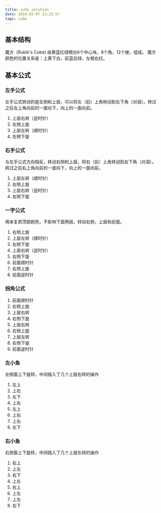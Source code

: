```yaml
---
title: cube_solution
date: 2019-02-07 13:23:57
tags: cube
---
```



## 基本结构
魔方（Rubik's Cube) 由黄蓝红绿橙白6个中心块，8个角，12个棱，组成。
魔方颜色的位置关系是：上黄下白，前蓝后绿，左橙右红。

## 基本公式

### 左手公式
左手公式转动的是左侧和上层，可以将左（前）上角转动到左下角（对调）。转过之后左上角向前的一面向下，向上的一面向前。
1. 上层右转（逆时针）
2. 左侧上旋
3. 上层左转（顺时针）
4. 左侧下旋

### 右手公式
与左手公式方向相反，转动右侧和上层，将右（前）上角转动到右下角（对调）。转过之后右上角向前的一面向下，向上的一面向前。
1. 上层左转（顺时针）
2. 右侧上旋
3. 上层右转（逆时针）
4. 右侧下旋

### 一字公式
用来复原顶部颜色，不影响下面两层。转动右侧，上层和前面。
1. 右侧上旋
2. 上层左转（顺时针）
3. 右侧下旋
4. 上层右转（逆时针）
5. 右侧下旋
6. 前面顺时针
7. 右侧上旋
8. 前面逆时针

### 拐角公式

1. 前面顺时针
2. 右侧上旋
3. 上层右转
4. 右侧下旋
5. 上层右转
6. 右侧上旋
7. 上层左转
8. 右侧下旋
9. 前面逆时针

### 左小鱼
左侧面上下旋转，中间插入了几个上层右转的操作
1. 左上
2. 上右
3. 左下
4. 上右
5. 左上
6. 上右
7. 上右
8. 左下

### 右小鱼
右侧面上下旋转，中间插入了几个上层左转的操作
1. 右上
2. 上左
3. 右下
4. 上左
5. 右上
6. 上左
7. 上左
8. 右下
